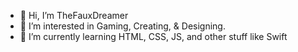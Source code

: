 - 👋 Hi, I’m TheFauxDreamer
- 👀 I’m interested in Gaming, Creating, & Designing.
- 🌱 I’m currently learning HTML, CSS, JS, and other stuff like Swift

<!---
TheFauxDreamer/TheFauxDreamer is a ✨ special ✨ repository because its `README.md` (this file) appears on your GitHub profile.
You can click the Preview link to take a look at your changes.
--->
